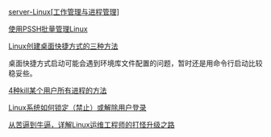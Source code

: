 [server-Linux[工作管理与进程管理]](https://wiki.jikexueyuan.com/project/learn-linux-step-by-step/work-and-process-management.html)

[使用PSSH批量管理Linux](https://www.jianshu.com/p/d6c8b7aac221)

[Linux创建桌面快捷方式的三种方法](https://blog.csdn.net/qq_36561697/article/details/82392237)

桌面快捷方式启动可能会遇到环境库文件配置的问题，暂时还是用命令行启动比较稳妥些。

[4种kill某个用户所有进程的方法](https://blog.csdn.net/qq_36561697/article/details/82392237)

[Linux系统如何锁定（禁止）或解除用户登录](https://www.jianshu.com/p/1d7e48c179fd)

[ 从苦逼到牛逼，详解Linux运维工程师的打怪升级之路](http://www.linuxmysql.com/17/2017/597.htm)
